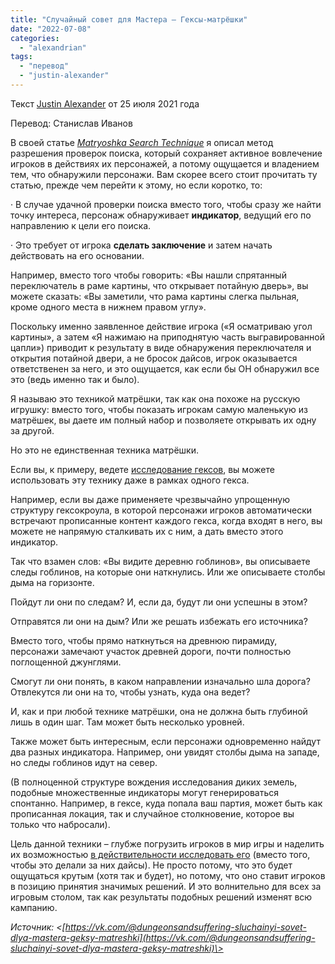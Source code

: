 ```yaml
---
title: "Случайный совет для Мастера – Гексы-матрёшки"
date: "2022-07-08"
categories: 
  - "alexandrian"
tags: 
  - "перевод"
  - "justin-alexander"
---
```


Текст [Justin Alexander](https://vk.com/away.php?to=https://thealexandrian.net/about&cc_key=) от 25 июля 2021 года

Перевод: Станислав Иванов

В своей статье [_Matryoshka Search Technique_](https://vk.com/away.php?to=https%3A%2F%2Fthealexandrian.net%2Fwordpress%2F38104%2Froleplaying-games%2Frandom-gm-tip-matryoshka-search-technique&cc_key=) я описал метод разрешения проверок поиска, который сохраняет активное вовлечение игроков в действиях их персонажей, а потому ощущается и владением тем, что обнаружили персонажи. Вам скорее всего стоит прочитать ту статью, прежде чем перейти к этому, но если коротко, то:

· В случае удачной проверки поиска вместо того, чтобы сразу же найти точку интереса, персонаж обнаруживает **индикатор**, ведущий его по направлению к цели его поиска.

· Это требует от игрока **сделать заключение** и затем начать действовать на его основании.

Например, вместо того чтобы говорить: «Вы нашли спрятанный переключатель в раме картины, что открывает потайную дверь», вы можете сказать: «Вы заметили, что рама картины слегка пыльная, кроме одного места в нижнем правом углу».

Поскольку именно заявленное действие игрока («Я осматриваю угол картины», а затем «Я нажимаю на приподнятую часть выгравированной цапли») приводит к результату в виде обнаружения переключателя и открытия потайной двери, а не бросок дайсов, игрок оказывается ответственен за него, и это ощущается, как если бы ОН обнаружил все это (ведь именно так и было).

Я называю это техникой матрёшки, так как она похоже на русскую игрушку: вместо того, чтобы показать игрокам самую маленькую из матрёшек, вы даете им полный набор и позволяете открывать их одну за другой.

Но это не единственная техника матрёшки.

Если вы, к примеру, ведете [исследование гексов](https://vk.com/away.php?to=https%3A%2F%2Fthealexandrian.net%2Fwordpress%2F46020%2Froleplaying-games%2F5e-hexcrawl&cc_key=), вы можете использовать эту технику даже в рамках одного гекса.

Например, если вы даже применяете чрезвычайно упрощенную структуру гексокроула, в которой персонажи игроков автоматически встречают прописанные контент каждого гекса, когда входят в него, вы можете не напрямую сталкивать их с ним, а дать вместо этого индикатор.

Так что взамен слов: «Вы видите деревню гоблинов», вы описываете следы гоблинов, на которые они наткнулись. Или же описываете столбы дыма на горизонте.

Пойдут ли они по следам? И, если да, будут ли они успешны в этом?

Отправятся ли они на дым? Или же решать избежать его источника?

Вместо того, чтобы прямо наткнуться на древнюю пирамиду, персонажи замечают участок древней дороги, почти полностью поглощенной джунглями.

Смогут ли они понять, в каком направлении изначально шла дорога? Отвлекутся ли они на то, чтобы узнать, куда она ведет?

И, как и при любой технике матрёшки, она не должна быть глубиной лишь в один шаг. Там может быть несколько уровней.

Также может быть интересным, если персонажи одновременно найдут два разных индикатора. Например, они увидят столбы дыма на западе, но следы гоблинов идут на север.

(В полноценной структуре вождения исследования диких земель, подобные множественные индикаторы могут генерироваться спонтанно. Например, в гексе, куда попала ваш партия, может быть как прописанная локация, так и случайное столкновение, которое вы только что набросали).

Цель данной техники – глубже погрузить игроков в мир игры и наделить их возможностью [в действительности исследовать его](https://vk.com/away.php?to=https%3A%2F%2Fthealexandrian.net%2F%3Fp%3D46504&cc_key=) (вместо того, чтобы это делали за них дайсы). Не просто потому, что это будет ощущаться крутым (хотя так и будет), но потому, что оно ставит игроков в позицию принятия значимых решений. И это волнительно для всех за игровым столом, так как результаты подобных решений изменят всю кампанию.

_Источник: <[https://vk.com/@dungeonsandsuffering-sluchainyi-sovet-dlya-mastera-geksy-matreshki](https://vk.com/@dungeonsandsuffering-sluchainyi-sovet-dlya-mastera-geksy-matreshki)\>_
